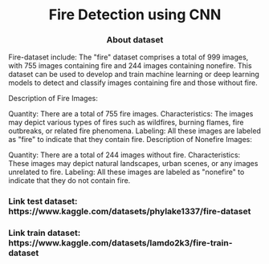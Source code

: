 <H1 align="center">Fire Detection using CNN</H1>

<H3 align="center">About dataset</H3>
 
Fire-dataset include:
The "fire" dataset comprises a total of 999 images, with 755 images containing fire and 244 images containing nonefire. This dataset can be used to develop and train machine learning or deep learning models to detect and classify images containing fire and those without fire.

Description of Fire Images:

Quantity: There are a total of 755 fire images.
Characteristics: The images may depict various types of fires such as wildfires, burning flames, fire outbreaks, or related fire phenomena.
Labeling: All these images are labeled as "fire" to indicate that they contain fire.
Description of Nonefire Images:

Quantity: There are a total of 244 images without fire.
Characteristics: These images may depict natural landscapes, urban scenes, or any images unrelated to fire.
Labeling: All these images are labeled as "nonefire" to indicate that they do not contain fire.

<H3 >Link test dataset: https://www.kaggle.com/datasets/phylake1337/fire-dataset </H3>
<H3 >Link train dataset: https://www.kaggle.com/datasets/lamdo2k3/fire-train-dataset </H3>




